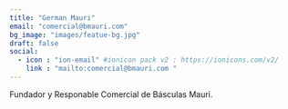 ```yaml
---
title: "German Mauri"
email: "comercial@bmauri.com"
bg_image: "images/featue-bg.jpg"
draft: false
social:
  - icon : "ion-email" #ionicon pack v2 : https://ionicons.com/v2/
    link : "mailto:comercial@bmauri.com "
---
```


Fundador y Responable Comercial de Básculas Mauri.